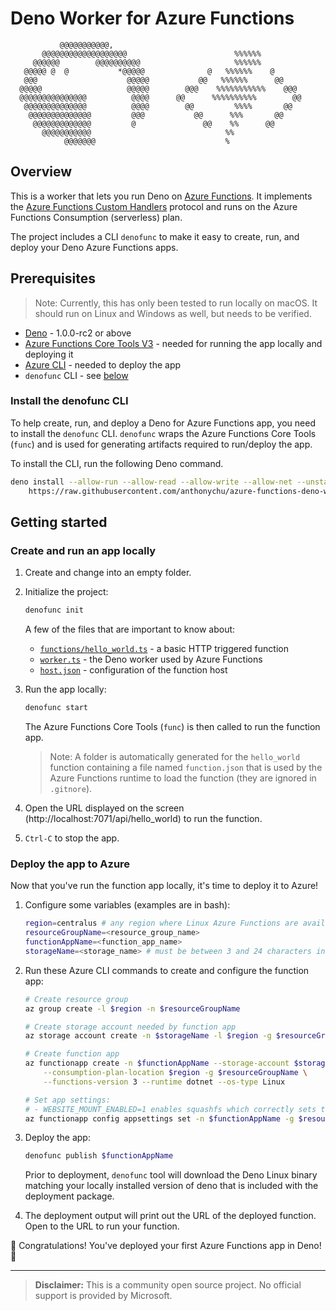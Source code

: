 # Deno Worker for Azure Functions

```
           @@@@@@@@@@@,         
       @@@@@@@@@@@@@@@@@@@                        %%%%%%
     @@@@@@        @@@@@@@@@@                     %%%%%%
   @@@@@ @  @           *@@@@@              @   %%%%%%    @
   @@@                    @@@@@           @@   %%%%%%      @@
  @@@@@                   @@@@@        @@@    %%%%%%%%%%%    @@@
  @@@@@@@@@@@@@@@          @@@@      @@      %%%%%%%%%%        @@
   @@@@@@@@@@@@@@          @@@@        @@         %%%%       @@
    @@@@@@@@@@@@@@         @@@           @@      %%%       @@
     @@@@@@@@@@@@@         @               @@    %%      @@
       @@@@@@@@@@@                              %%
            @@@@@@@                             %
```

## Overview

This is a worker that lets you run Deno on [Azure Functions](https://docs.microsoft.com/azure/azure-functions/functions-overview). It implements the [Azure Functions Custom Handlers](https://docs.microsoft.com/azure/azure-functions/functions-custom-handlers) protocol and runs on the Azure Functions Consumption (serverless) plan.

The project includes a CLI `denofunc` to make it easy to create, run, and deploy your Deno Azure Functions apps.

## Prerequisites

> Note: Currently, this has only been tested to run locally on macOS. It should run on Linux and Windows as well, but needs to be verified.

* [Deno](https://deno.land/x/install/) - 1.0.0-rc2 or above
* [Azure Functions Core Tools V3](https://github.com/Azure/azure-functions-core-tools#azure-functions-core-tools) - needed for running the app locally and deploying it
* [Azure CLI](https://docs.microsoft.com/cli/azure/install-azure-cli?view=azure-cli-latest#install) - needed to deploy the app
* `denofunc` CLI - see [below](#install-the-denofunc-cli)

### Install the denofunc CLI

To help create, run, and deploy a Deno for Azure Functions app, you need to install the `denofunc` CLI. `denofunc` wraps the Azure Functions Core Tools (`func`) and is used for generating artifacts required to run/deploy the app.

To install the CLI, run the following Deno command.

```bash
deno install --allow-run --allow-read --allow-write --allow-net --unstable --name=denofunc \
    https://raw.githubusercontent.com/anthonychu/azure-functions-deno-worker/master/denofunc.ts
```

## Getting started

### Create and run an app locally

1. Create and change into an empty folder.

1. Initialize the project:

    ```bash
    denofunc init
    ```

    A few of the files that are important to know about:
    - [`functions/hello_world.ts`](https://github.com/anthonychu/azure-functions-deno-template/blob/master/functions/hello_world.ts) - a basic HTTP triggered function
    - [`worker.ts`](https://github.com/anthonychu/azure-functions-deno-template/blob/master/worker.ts) - the Deno worker used by Azure Functions
    - [`host.json`](https://github.com/anthonychu/azure-functions-deno-template/blob/master/host.json) - configuration of the function host

1. Run the app locally:

    ```bash
    denofunc start
    ```

    The Azure Functions Core Tools (`func`) is then called to run the function app.

    > Note: A folder is automatically generated for the `hello_world` function containing a file named `function.json` that is used by the Azure Functions runtime to load the function (they are ignored in `.gitnore`).

1. Open the URL displayed on the screen (http://localhost:7071/api/hello_world) to run the function.

1. `Ctrl-C` to stop the app.

### Deploy the app to Azure

Now that you've run the function app locally, it's time to deploy it to Azure!

1. Configure some variables (examples are in bash):

    ```bash
    region=centralus # any region where Linux Azure Functions are available
    resourceGroupName=<resource_group_name>
    functionAppName=<function_app_name>
    storageName=<storage_name> # must be between 3 and 24 characters in length and may contain numbers and lowercase letters only.
    ```

1. Run these Azure CLI commands to create and configure the function app:

    ```bash
    # Create resource group
    az group create -l $region -n $resourceGroupName

    # Create storage account needed by function app
    az storage account create -n $storageName -l $region -g $resourceGroupName --sku Standard_LRS

    # Create function app
    az functionapp create -n $functionAppName --storage-account $storageName \
        --consumption-plan-location $region -g $resourceGroupName \
        --functions-version 3 --runtime dotnet --os-type Linux

    # Set app settings:
    # - WEBSITE_MOUNT_ENABLED=1 enables squashfs which correctly sets the execute bit on the deno binary
    az functionapp config appsettings set -n $functionAppName -g $resourceGroupName --settings "WEBSITE_MOUNT_ENABLED=1"
    ```

1. Deploy the app:

    ```bash
    denofunc publish $functionAppName
    ```

    Prior to deployment,  `denofunc` tool will download the Deno Linux binary matching your locally installed version of deno that is included with the deployment package.

1. The deployment output will print out the URL of the deployed function. Open to the URL to run your function.

🎉 Congratulations! You've deployed your first Azure Functions app in Deno! 🦕

---

> **Disclaimer:** This is a community open source project. No official support is provided by Microsoft.